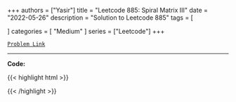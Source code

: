 
+++
authors = ["Yasir"]
title = "Leetcode 885: Spiral Matrix III"
date = "2022-05-26"
description = "Solution to Leetcode 885"
tags = [
    
]
categories = [
    "Medium"
]
series = ["Leetcode"]
+++



[`Problem Link`](https://leetcode.com/problems/spiral-matrix-iii/description/)

---

**Code:**

{{< highlight html >}}

{{< /highlight >}}

